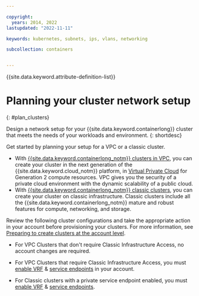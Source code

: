 ```yaml
---

copyright: 
  years: 2014, 2022
lastupdated: "2022-11-11"

keywords: kubernetes, subnets, ips, vlans, networking

subcollection: containers


---
```


{{site.data.keyword.attribute-definition-list}}




# Planning your cluster network setup   
{: #plan_clusters}

Design a network setup for your {{site.data.keyword.containerlong}} cluster that meets the needs of your workloads and environment.
{: shortdesc}

Get started by planning your setup for a VPC or a classic cluster.
- With [{{site.data.keyword.containerlong_notm}} clusters in VPC](/docs/containers?topic=containers-plan_vpc_basics), you can create your cluster in the next generation of the {{site.data.keyword.cloud_notm}} platform, in [Virtual Private Cloud](/docs/vpc?topic=vpc-about-vpc) for Generation 2 compute resources. VPC gives you the security of a private cloud environment with the dynamic scalability of a public cloud.
- With [{{site.data.keyword.containerlong_notm}} classic clusters](/docs/containers?topic=containers-plan_basics), you can create your cluster on classic infrastructure. Classic clusters include all the {{site.data.keyword.containerlong_notm}} mature and robust features for compute, networking, and storage.



Review the following cluster configurations and take the appropriate action in your account before provisioning your clusters. For more information, see [Preparing to create clusters at the account level](/docs/containers?topic=containers-clusters&interface=ui).

- For VPC Clusters that don't require Classic Infrastructure Access, no account changes are required.

- For VPC Clusters that require Classic Infrastructure Access, you must [enable VRF](/docs/account?topic=account-vrf-service-endpoint&interface=ui#vrf) & [service endpoints](/docs/account?topic=account-vrf-service-endpoint&interface=ui#service-endpoint) in your account.

- For Classic clusters with a private service endpoint enabled, you must [enable VRF](/docs/account?topic=account-vrf-service-endpoint&interface=ui#vrf) & [service endpoints](/docs/account?topic=account-vrf-service-endpoint&interface=ui#service-endpoint).







